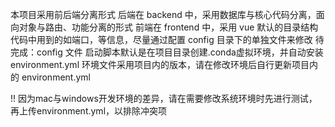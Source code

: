 本项目采用前后端分离形式
后端在 backend 中，采用数据库与核心代码分离，面向对象与路由、功能分离的形式
前端在 frontend 中，采用 vue 默认的目录结构
代码中用到的如端口，等信息，尽量通过配置 config 目录下的单独文件来修改
待完成：config 文件
启动脚本默认是在项目目录创建.conda虚拟环境，并自动安装 environment.yml
环境文件采用项目内的版本，请在修改环境后自行更新项目内的 environment.yml

!! 因为mac与windows开发环境的差异，请在需要修改系统环境时先进行测试，再上传environment.yml，以排除冲突项